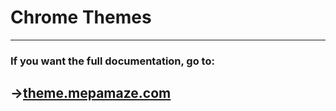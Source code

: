 # Chrome Themes
---

### If you want the full documentation, go to: 

## ->[theme.mepamaze.com](https://theme.mepamaze.com)
